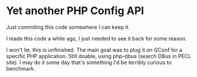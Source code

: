 Yet another PHP Config API
==========================

Just commiting this code somewhere I can keep it.

I made this code a while ago, I just needed to see it back for some reason.

I won't lie, this is unfinished. The main goal was to plug it on GConf for a
specific PHP application. Still doable, using php-dbus (search DBus in PECL
site). I may do it some day that's something I'd be terribly curious to
benchmark.
